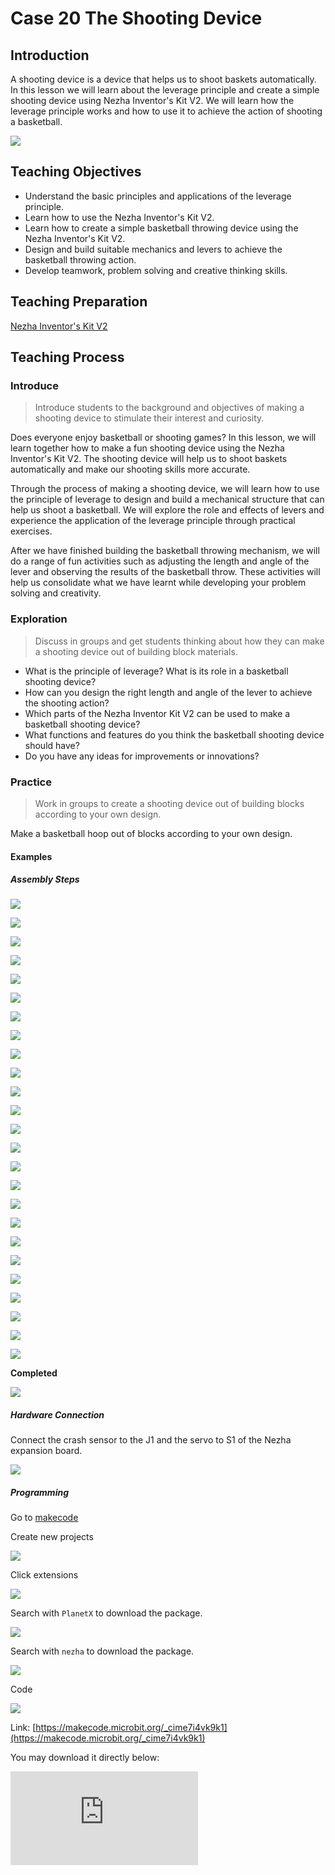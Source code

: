﻿---
sidebar_position: 21
---

# Case 20 The Shooting Device

## Introduction 

A shooting device is a device that helps us to shoot baskets automatically. In this lesson we will learn about the leverage principle and create a simple shooting device using Nezha Inventor's Kit V2. We will learn how the leverage principle works and how to use it to achieve the action of shooting a basketball.


![](https://wiki-media-ef.oss-cn-hongkong.aliyuncs.com//images/nezha-inventors-kit-v2-case-20-01.png)

## Teaching Objectives

- Understand the basic principles and applications of the leverage principle.
- Learn how to use the Nezha Inventor's Kit V2.
- Learn how to create a simple basketball throwing device using the Nezha Inventor's Kit V2.
- Design and build suitable mechanics and levers to achieve the basketball throwing action.
- Develop teamwork, problem solving and creative thinking skills.

## Teaching Preparation

[Nezha Inventor's Kit V2](https://www.elecfreaks.com/nezha-inventor-s-kit-v2-for-micro-bit.html)


## Teaching Process

### Introduce

>Introduce students to the background and objectives of making a shooting device to stimulate their interest and curiosity.

Does everyone enjoy basketball or shooting games? In this lesson, we will learn together how to make a fun shooting device using the Nezha Inventor's Kit V2. The shooting device will help us to shoot baskets automatically and make our shooting skills more accurate.

Through the process of making a shooting device, we will learn how to use the principle of leverage to design and build a mechanical structure that can help us shoot a basketball. We will explore the role and effects of levers and experience the application of the leverage principle through practical exercises.

After we have finished building the basketball throwing mechanism, we will do a range of fun activities such as adjusting the length and angle of the lever and observing the results of the basketball throw. These activities will help us consolidate what we have learnt while developing your problem solving and creativity.



### Exploration

>Discuss in groups and get students thinking about how they can make a shooting device out of building block materials.

- What is the principle of leverage? What is its role in a basketball shooting device?
- How can you design the right length and angle of the lever to achieve the shooting action?
- Which parts of the Nezha Inventor Kit V2 can be used to make a basketball shooting device?
- What functions and features do you think the basketball shooting device should have?
- Do you have any ideas for improvements or innovations?

### Practice

>Work in groups to create a shooting device out of building blocks according to your own design.

Make a basketball hoop out of blocks according to your own design.



#### Examples

##### Assembly Steps


![](https://wiki-media-ef.oss-cn-hongkong.aliyuncs.com//images/nezha-inventors-kit-v2-step-20-01.png)

![](https://wiki-media-ef.oss-cn-hongkong.aliyuncs.com//images/nezha-inventors-kit-v2-step-20-02.png)

![](https://wiki-media-ef.oss-cn-hongkong.aliyuncs.com//images/nezha-inventors-kit-v2-step-20-03.png)

![](https://wiki-media-ef.oss-cn-hongkong.aliyuncs.com//images/nezha-inventors-kit-v2-step-20-04.png)

![](https://wiki-media-ef.oss-cn-hongkong.aliyuncs.com//images/nezha-inventors-kit-v2-step-20-05.png)

![](https://wiki-media-ef.oss-cn-hongkong.aliyuncs.com//images/nezha-inventors-kit-v2-step-20-06.png)

![](https://wiki-media-ef.oss-cn-hongkong.aliyuncs.com//images/nezha-inventors-kit-v2-step-20-07.png)

![](https://wiki-media-ef.oss-cn-hongkong.aliyuncs.com//images/nezha-inventors-kit-v2-step-20-08.png)

![](https://wiki-media-ef.oss-cn-hongkong.aliyuncs.com//images/nezha-inventors-kit-v2-step-20-09.png)

![](https://wiki-media-ef.oss-cn-hongkong.aliyuncs.com//images/nezha-inventors-kit-v2-step-20-10.png)

![](https://wiki-media-ef.oss-cn-hongkong.aliyuncs.com//images/nezha-inventors-kit-v2-step-20-11.png)

![](https://wiki-media-ef.oss-cn-hongkong.aliyuncs.com//images/nezha-inventors-kit-v2-step-20-12.png)

![](https://wiki-media-ef.oss-cn-hongkong.aliyuncs.com//images/nezha-inventors-kit-v2-step-20-13.png)

![](https://wiki-media-ef.oss-cn-hongkong.aliyuncs.com//images/nezha-inventors-kit-v2-step-20-14.png)

![](https://wiki-media-ef.oss-cn-hongkong.aliyuncs.com//images/nezha-inventors-kit-v2-step-20-15.png)

![](https://wiki-media-ef.oss-cn-hongkong.aliyuncs.com//images/nezha-inventors-kit-v2-step-20-16.png)

![](https://wiki-media-ef.oss-cn-hongkong.aliyuncs.com//images/nezha-inventors-kit-v2-step-20-17.png)

![](https://wiki-media-ef.oss-cn-hongkong.aliyuncs.com//images/nezha-inventors-kit-v2-step-20-18.png)

![](https://wiki-media-ef.oss-cn-hongkong.aliyuncs.com//images/nezha-inventors-kit-v2-step-20-19.png)

![](https://wiki-media-ef.oss-cn-hongkong.aliyuncs.com//images/nezha-inventors-kit-v2-step-20-20.png)

![](https://wiki-media-ef.oss-cn-hongkong.aliyuncs.com//images/nezha-inventors-kit-v2-step-20-21.png)

![](https://wiki-media-ef.oss-cn-hongkong.aliyuncs.com//images/nezha-inventors-kit-v2-step-20-22.png)

![](https://wiki-media-ef.oss-cn-hongkong.aliyuncs.com//images/nezha-inventors-kit-v2-step-20-23.png)

![](https://wiki-media-ef.oss-cn-hongkong.aliyuncs.com//images/nezha-inventors-kit-v2-step-20-24.png)

![](https://wiki-media-ef.oss-cn-hongkong.aliyuncs.com//images/nezha-inventors-kit-v2-step-20-25.png)

**Completed**

![](https://wiki-media-ef.oss-cn-hongkong.aliyuncs.com//images/nezha-inventors-kit-v2-case-20-01.png)

##### Hardware Connection

Connect the crash sensor to the J1 and the servo to S1 of the Nezha expansion board.

![](https://wiki-media-ef.oss-cn-hongkong.aliyuncs.com//images/nezha-inventors-kit-v2-case-20-02.png)

##### Programming 

Go to [makecode](https://makecode.microbit.org/#)

Create new projects

![](https://wiki-media-ef.oss-cn-hongkong.aliyuncs.com//images/nezha-inventors-kit-v2-case-19-03.png)

Click extensions

![](https://wiki-media-ef.oss-cn-hongkong.aliyuncs.com//images/nezha-inventors-kit-v2-case-19-04.png)


Search with `PlanetX` to download the package. 

![](https://wiki-media-ef.oss-cn-hongkong.aliyuncs.com//images/nezha-inventors-kit-v2-case-19-05.png)

Search with `nezha` to download the package. 

![](https://wiki-media-ef.oss-cn-hongkong.aliyuncs.com//images/nezha-inventors-kit-v2-case-19-06.png)

Code

![](https://wiki-media-ef.oss-cn-hongkong.aliyuncs.com//images/nezha-inventors-kit-v2-case-20-07.png)


Link: [https://makecode.microbit.org/_cime7i4vk9k1](https://makecode.microbit.org/_cime7i4vk9k1)

You may download it directly below:

<div
    style={{
        position: 'relative',
        paddingBottom: '60%',
        overflow: 'hidden',
    }}
>
    <iframe
        src="https://makecode.microbit.org/_cime7i4vk9k1"
        frameborder="0"
        sandbox="allow-popups allow-forms allow-scripts allow-same-origin"
        style={{
            position: 'absolute',
            width: '100%',
            height: '100%',
        }}
    />
</div>



### Demonstration

>Presentations were made in groups to compare the distance and accuracy of the shots, and iterative optimisation was carried out to compare the results and effectiveness of each group.

#### Result


Press the crash sensor to shoot.

![](https://wiki-media-ef.oss-cn-hongkong.aliyuncs.com//images/nezha-inventors-kit-v2-case-20.gif)

### Reflection

>Share in groups so that students in each group can share their production process and insights, summarise the problems and solutions they encountered, and evaluate their strengths and weaknesses.
